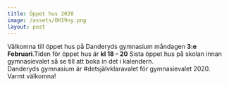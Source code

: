 ```yaml
---
title: Öppet hus 2020
image: /assets/OH19ny.png
layout: post
---
```


Välkomna till öppet hus på Danderyds gymnasium måndagen <b>3:e Februari</b>.Tiden för öppet hus är <b>kl 18 - 20</b>
Sista öppet hus på skolan innan gymnasievalet så se till att boka in det i kalendern.<br>
Danderyds gymnasium är #detsjälvklaravalet för gymnasievalet 2020.
<br>
Varmt välkomna!
<br>
